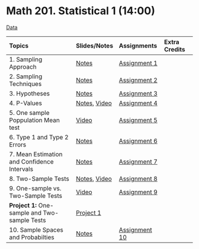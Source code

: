 # Math 201. Statistical 1 (14:00)

[Data](data/data.html)


|Topics| Slides/Notes |Assignments |Extra Credits | 
|:---|:---|:---|:---|
|1. Sampling Approach| [Notes](slides/1_notes.pdf) |[Assignment 1](assignments/assignment1.pdf) | |
|2. Sampling Techniques| [Notes](slides/2_notes.pdf) |[Assignment 2](assignments/assignment2.pdf) | |
|3. Hypotheses| [Notes](slides/3_notes.pdf) |[Assignment 3](assignments/assignment3_2.pdf) | |
|4. P-Values| [Notes](slides/4_notes.pdf), [Video](https://bryant.hosted.panopto.com/Panopto/Pages/Viewer.aspx?id=d6a88cfd-7d28-496a-858b-afa9016412f8) |[Assignment 4](assignments/assignment4.pdf) | | 
|5. One sample Poppulation Mean test| [Video](https://bryant.hosted.panopto.com/Panopto/Pages/Viewer.aspx?id=f04b0e7f-1428-40eb-9f10-afa901485333) |[Assignment 5](assignments/assignment5.html) | | 
 |6. Type 1 and Type 2 Errors| [Notes](slides/6_notes.pdf) |[Assignment 6](assignments/assignment6.pdf) | |
|7. Mean Estimation and Confidence Intervals| [Notes](slides/7_notes.pdf) |[Assignment 7](assignments/assignment7.pdf) | |
|8. Two-Sample Tests| [Notes](slides/8_notes.pdf), [Video](https://bryant.hosted.panopto.com/Panopto/Pages/Viewer.aspx?id=632d3661-a9cd-4f93-b503-afb9013a0685) |[Assignment 8](assignments/assignment8.html)||
|9. One-sample vs. Two-Sample Tests| [Video](https://bryant.hosted.panopto.com/Panopto/Pages/Viewer.aspx?id=39fc6706-1c0f-42f2-b6d3-afbe014814a4) |[Assignment 9](assignments/assignment9.html)||
|**Project 1:** One-sample and Two-sample Tests| [Project 1](assignments/project1.html)  | | | 
|10. Sample Spaces and Probabilties| [Notes](slides/10_notes.pdf) |[Assignment 10](assignments/assignment10.pdf)||
